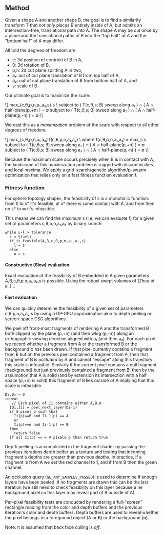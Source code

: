 ## Method

Given a shape A and another shape B, the goal is to find a similarity transform
T that _not only_ places B entirely inside of A, but admits an
intersection-free, translational path _into_ A. The shape A may be _cut_ once
by a plane and the translational paths of B into the "top half" of A and the
"bottom half" of A may differ.

All told the degrees of freedom are:

 - c: 3d position of centroid of B in A,
 - θ: 3d rotation of B,
 - p,n: 2d cut plane splitting A in two,
 - a₁: out of cut plane translation of B from top half of A,
 - a₂: out of cut plane translation of B from bottom half of A, and
 - s: scale of B.

Our ultimate goal is to maximize the scale:

\\[
max_{c,θ,p,n,a₁,a₂,s} s \\
subject to ( T(c,θ,s; B) sweep along a₁ ) ∩ ( A ∩ half-plane(p,+n) ) = ∅ 
subject to ( T(c,θ,s; B) sweep along a₂ ) ∩ ( A ∩ half-plane(p,-n) ) = ∅ 
\\]

We cast this as a _maximization_ problem of the scale with respect to all other
degrees of freedom.

\\[
max_{c,θ,p,n,a₁,a₂} f(c,θ,p,n,a₁,a₂) \\
where
f(c,θ,p,n,a₁,a₂) = max_s s
                   subject to ( T(c,θ,s; B) sweep along a₁ ) ∩ ( A ∩ half-plane(p,+n) ) = ∅ 
                   subject to ( T(c,θ,s; B) sweep along a₂ ) ∩ ( A ∩ half-plane(p,-n) ) = ∅ 
\\]

Because the maximum scale occurs precisely when B is in contact with A, the
landscape of this maximization problem is rugged with discontinuities and local
maxima. We apply a grid-search/genetic algorithm/p-swarm optimization that
relies only on a fast fitness function evaluation f.

### Fitness function

For sphere topology shapes, the feasibility of s is a monotonic function: from
0 to s* it's feasible, at s* there is some contact with A, and from then on s*
to ∞ it's infeasible.

This means we can find the maximum s (i.e, we can evaluate f) for a given set
of parameters c,θ,p,n,a₁,a₂ by binary search:

```
while u-l > tolerance
  s = ½(u+l)
  if is_feasible(A,B,c,θ,p,n,a₁,a₂,s)
    l = s
  else
    u = s
```

#### Constructive (Slow) evaluation

Exact evaluation of the feasibility of B embedded in A given parameters
A,B,c,θ,p,n,a₁,a₂,s is possible. Using the robust swept volumes of [Zhou et
al.]...

#### Fast evaluation

We can quickly determine the feasibility of a given set of parameters
c,θ,p,n,a₁,a₂,s by using a GP-GPU approximation akin to depth peeling or
screen-space CSG algorithms.

We peel off front-most fragments of rendering A and the transformed B both
clipped by the plane (p,+n) (and then wlog (p,-n)) along an orthographic
viewing direction aligned with a₁ (and then a₂). For each pixel we record
whether a fragment from A or the transformed B or the background ∅ has been
drawn. If that pixel currently contains a fragment from B but on the previous
peel contained a fragment from A, then that fragment of B is _occluded_ by A
and cannot "escape" along this trajectory: this scale is infeasible. Similarly
if the current pixel contains a null fragment (background) but just previously
contained a fragment from B, then by the assumption that A is solid (and by
extension its intersection with a half space (p,+n) is solid) this fragment of 
B lies outside of A implying that this scale is infeasible.

```
D₁,D₂ ← 0
repeat
   // Each pixel of Ii contains either A,B,ø
  [Di,Ii] = peel_next_layer(Di-1)
  if ∃ pixel p such that 
    Ii(p)==B and Ii-1(p) == A
    or
    Ii(p)==ø and Ii-1(p) == B
  then
    return false
  if all Ii(p) == ∅ ∀ pixels p then return true
```

Depth peeling is accomplished in the fragment shader by passing the previous
iterations depth buffer as a texture and testing that incoming fragment's depths
are greater than previous depths. In practice, if a fragment is from A we set
the red channel to 1, and if from B then the green channel.

An occlusion query (`GL_ANY_SAMPLES_PASSED`) is used to determine if enough
layers have been peeled: if no fragments are drawn this can be the last
iteration (we still need to check feasibility on this layer because a ne
background pixel on this layer may reveal part of B outside of A).

Per-pixel feasibility tests are conducted by rendering a full-"screen"
rectangle reading from the color and depth buffers and the previous iteration's
color and depth buffers. Depth buffers are used to reveal whether the pixel
belongs to a foreground object (A or B) or the background (∅).

Note: It is assumed that back face culling is _off_.
